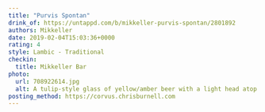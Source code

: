 ```yaml
---
title: "Purvis Spontan"
drink_of: https://untappd.com/b/mikkeller-purvis-spontan/2801892
authors: Mikkeller
date: 2019-02-04T15:03:36+0000
rating: 4
style: Lambic - Traditional
checkin:
  title: Mikkeller Bar
photo:
  url: 708922614.jpg
  alt: A tulip-style glass of yellow/amber beer with a light head atop a green table
posting_method: https://corvus.chrisburnell.com
---
```

